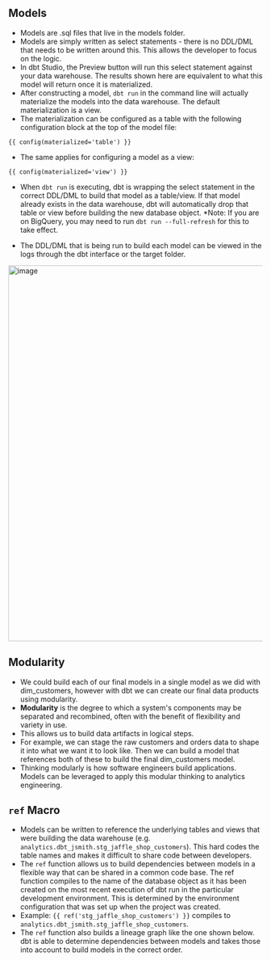 ## Models
- Models are .sql files that live in the models folder.
- Models are simply written as select statements - there is no DDL/DML that needs to be written around this. This allows the developer to focus on the logic.
- In dbt Studio, the Preview button will run this select statement against your data warehouse. The results shown here are equivalent to what this model will return once it is materialized.
- After constructing a model, `dbt run` in the command line will actually materialize the models into the data warehouse. The default materialization is a view.
- The materialization can be configured as a table with the following configuration block at the top of the model file:
```jinja
{{ config(materialized='table') }}
```
- The same applies for configuring a model as a view:
```jinja
{{ config(materialized='view') }}
```
- When `dbt run` is executing, dbt is wrapping the select statement in the correct DDL/DML to build that model as a table/view. If that model already exists in the data warehouse, dbt will automatically drop that table or view before building the new database object. *Note: If you are on BigQuery, you may need to run `dbt run --full-refresh` for this to take effect.

- The DDL/DML that is being run to build each model can be viewed in the logs through the dbt interface or the target folder.
<img width="1320" height="744" alt="image" src="https://github.com/user-attachments/assets/b75566a7-73a0-4fa5-9a8c-71e45ea9327a" />

## Modularity
- We could build each of our final models in a single model as we did with dim_customers, however with dbt we can create our final data products using modularity.
- **Modularity** is the degree to which a system's components may be separated and recombined, often with the benefit of flexibility and variety in use.
- This allows us to build data artifacts in logical steps.
- For example, we can stage the raw customers and orders data to shape it into what we want it to look like. Then we can build a model that references both of these to build the final dim_customers model.
- Thinking modularly is how software engineers build applications. Models can be leveraged to apply this modular thinking to analytics engineering.

## `ref` Macro
- Models can be written to reference the underlying tables and views that were building the data warehouse (e.g. `analytics.dbt_jsmith.stg_jaffle_shop_customers`). This hard codes the table names and makes it difficult to share code between developers.
- The `ref` function allows us to build dependencies between models in a flexible way that can be shared in a common code base. The ref function compiles to the name of the database object as it has been created on the most recent execution of dbt run in the particular development environment. This is determined by the environment configuration that was set up when the project was created.
- Example: `{{ ref('stg_jaffle_shop_customers') }}` compiles to `analytics.dbt_jsmith.stg_jaffle_shop_customers`.
- The `ref` function also builds a lineage graph like the one shown below. dbt is able to determine dependencies between models and takes those into account to build models in the correct order.
